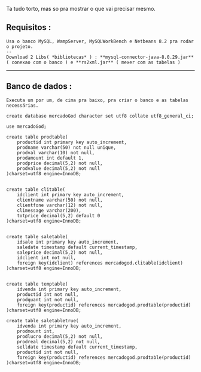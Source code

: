 Ta tudo torto, mas so pra mostrar o que vai precisar mesmo.

Requisitos :
----------------------------------------------------------------------------
	Usa o banco MySQL, WampServer, MySQLWorkBench e Netbeans 8.2 pra rodar o projeto.
	--
	Download 2 Libs( *bibliotecas* ) : **mysql-connector-java-8.0.29.jar** ( conexao com o banco ) e **rs2xml.jar** ( mexer com as tabelas )
----------------------------------------------------------------------------

Banco de dados :
----------------------------------------------------------------------------
	Executa um por um, de cima pra baixo, pra criar o banco e as tabelas necessárias.

	create database mercadoGod character set utf8 collate utf8_general_ci;

	use mercadoGod;

	create table prodtable(
		productid int primary key auto_increment,
		prodname varchar(50) not null unique,
		prodval varchar(10) not null,
		prodamount int default 1,
		prodprice decimal(5,2) not null,
		prodvalue decimal(5,2) not null
	)charset=utf8 engine=InnoDB;


	create table clitable(
		idclient int primary key auto_increment,
		clientname varchar(50) not null,
		clientfone varchar(12) not null,
		climessage varchar(200),
		totprice decimal(5,2) default 0
	)charset=utf8 engine=InnoDB;


	create table saletable(
		idsale int primary key auto_increment,
		saledate timestamp default current_timestamp,
		saleprice decimal(5,2) not null,
		idclient int not null,
		foreign key(idclient) references mercadogod.clitable(idclient)
	)charset=utf8 engine=InnoDB;


	create table temptable(
		idvenda int primary key auto_increment,
		productid int not null,
		prodquant int not null,
		foreign key(productid) references mercadogod.prodtable(productid)
	)charset=utf8 engine=InnoDB;

	create table saletabletrue(
		idvenda int primary key auto_increment,
		prodmount int,
		prodlucro decimal(5,2) not null,
		prodreal decimal(5,2) not null,
		selldate timestamp default current_timestamp,
		productid int not null,
		foreign key(productid) references mercadogod.prodtable(productid)
	)charset=utf8 engine=InnoDB;


